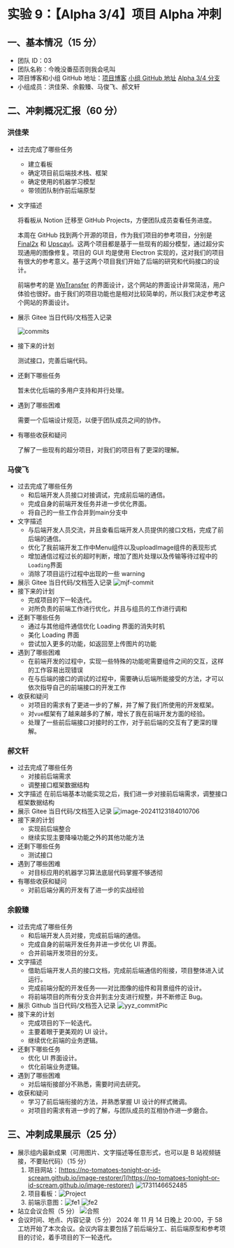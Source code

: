 # 实验 9：【Alpha 3/4】项目 Alpha 冲刺

## 一、基本情况（15 分）

- 团队 ID：03
- 团队名称：今晚没番茄否则我会吼叫
- 项目博客和小组 GitHub 地址：[项目博客](https://no-tomatoes-tonight-or-id-scream.github.io/image-restorer/) [小组 GitHub 地址](https://github.com/no-tomatoes-tonight-or-id-scream/image-restorer) [Alpha 3/4 分支](https://github.com/no-tomatoes-tonight-or-id-scream/image-restorer/tree/alpha-3/4)
- 小组成员：洪佳荣、余毅臻、马俊飞、郝文轩

## 二、冲刺概况汇报（60 分）

### 洪佳荣

- 过去完成了哪些任务
    - 建立看板
    - 确定项目前后端技术栈、框架
    - 确定使用的机器学习模型
    - 带领团队制作前后端原型
- 文字描述

    将看板从 Notion 迁移至 GitHub Projects，方便团队成员查看任务进度。

    本周在 GitHub 找到两个开源的项目，作为我们项目的参考项目，分别是 [Final2x](https://github.com/Tohrusky/Final2x) 和 [Upscayl](https://github.com/upscayl/upscayl)。这两个项目都是基于一些现有的超分模型，通过超分实现通用的图像修复。项目的 GUI 均是使用 Electron 实现的，这对我们的项目有很大的参考意义。基于这两个项目我们开始了后端的研究和代码接口的设计。

    前端参考的是 [WeTransfer](https://wetransfer.com/) 的界面设计，这个网站的界面设计非常简洁，用户体验也很好。由于我们的项目功能也是相对比较简单的，所以我们决定参考这个网站的界面设计。
  
- 展示 Gitee 当日代码/文档签入记录
  
  ![commits](assets/2024-11-17-19-25-19.png)
  
- 接下来的计划

  测试接口，完善后端代码。

- 还剩下哪些任务

  暂未优化后端的多用户支持和并行处理。

- 遇到了哪些困难

  需要一个后端设计规范，以便于团队成员之间的协作。

- 有哪些收获和疑问

  了解了一些现有的超分项目，对我们的项目有了更深的理解。

### 马俊飞

- 过去完成了哪些任务
  - 和后端开发人员接口对接调试，完成前后端的通信。
  - 完成自身的前端开发任务并进一步优化界面。
  - 将自己的一些工作合并到main分支中  
- 文字描述
    - 与后端开发人员交流，并且查看后端开发人员提供的接口文档，完成了前后端的通信。
    - 优化了我前端开发工作中Menu组件以及uploadImage组件的表现形式
    - 增加通信过程过长的超时判断，增加了图片处理以及传输等待过程中的`Loading`界面
    - 消除了项目运行过程中出现的一些 warning
- 展示 Gitee 当日代码/文档签入记录
  ![mjf-commit](assets/2024-11-24-mjf.png)
- 接下来的计划
    - 完成项目的下一轮迭代。
    - 对所负责的前端工作进行优化，并且与组员的工作进行调和
- 还剩下哪些任务
    - 通过与其他组件通信优化 Loading 界面的消失时机
    - 美化 Loading 界面
    - 尝试加入更多的功能，如返回至上传图片的功能
- 遇到了哪些困难
    - 在前端开发的过程中，实现一些特殊的功能呢需要组件之间的交互，这样的工作容易出现错误
    - 在与后端的接口的调试的过程中，需要确认后端所能接受的方法，才可以依次指导自己的前端接口的开发工作
- 收获和疑问
    - 对项目的需求有了更进一步的了解，并了解了我们所使用的开发框架。
    - 对`vue`框架有了越来越多的了解，增长了我在前端开发方面的经验。
    - 处理了一些前后端接口对接时的工作，对于前后端的交互有了更深的理解。

### 郝文轩

- 过去完成了哪些任务
    - 对接前后端需求
    - 调整接口框架数据结构
- 文字描述
  在前后端基本功能实现之后，我们进一步对接前后端需求，调整接口框架数据结构
- 展示 Gitee 当日代码/文档签入记录
  ![image-20241123184010706](https://image-host-mooliht.oss-cn-beijing.aliyuncs.com/img/image-20241123184010706.png)
- 接下来的计划
    - 实现前后端整合
    - 继续实现主要降噪功能之外的其他功能方法
- 还剩下哪些任务
    - 测试接口
- 遇到了哪些困难
    - 对目标应用的机器学习算法底层代码掌握不够透彻
- 有哪些收获和疑问
    - 对前后端分离的开发有了进一步的实战经验

### 余毅臻

- 过去完成了哪些任务
    - 和后端开发人员对接，完成前后端的通信。
    - 完成自身的前端开发任务并进一步优化 UI 界面。
    - 合并前端开发项目的分支。
- 文字描述
    - 借助后端开发人员的接口文档，完成前后端通信的衔接，项目整体进入试运行。
    - 完成前端分配的开发任务——对比图像的组件和背景组件的设计。
    - 将前端项目的所有分支合并到主分支进行规整，并不断修正 Bug。
- 展示 Github 当日代码/文档签入记录
  ![yyz_commitPic](assets/2024-11-23-22-52-00.png)
- 接下来的计划
    - 完成项目的下一轮迭代。
    - 主要着眼于更美观的 UI 设计。
    - 继续优化前端的业务逻辑。
- 还剩下哪些任务
    - 优化 UI 界面设计。
    - 优化前端业务逻辑。
- 遇到了哪些困难
    - 对后端衔接部分不熟悉，需要时间去研究。
- 收获和疑问
    - 学习了前后端衔接的方法，并熟悉掌握 UI 设计的样式微调。
    - 对项目的需求有进一步的了解，与团队成员的互相协作进一步磨合。


## 三、冲刺成果展示（25 分）

- 展示组内最新成果（可用图片、文字描述等任意形式，也可以是 B 站视频链接，不要贴代码）（15 分）
    1. 项目网站：[https://no-tomatoes-tonight-or-id-scream.github.io/image-restorer/](https://no-tomatoes-tonight-or-id-scream.github.io/image-restorer/)
        ![1731146652485](https://github.com/user-attachments/assets/423d1324-81df-4e7c-9493-6dc5cbfab7d3)
    2. 项目看板：![Project](assets/2024-11-17-19-30-51.png)
    3. 前端示意图：![fe1](assets/2024-11-17-19-31-09.png) ![fe2](assets/2024-11-17-19-31-25.png)
- 站立会议合照（5 分）
    ![合照](assets/2024-11-17-19-16-28.png)
- 会议时间、地点、内容记录（5 分）
  2024 年 11 月 14 日晚上 20:00，于 58 工坊开始了本次会议。会议内容主要包括了前后端分工、前后端原型和参考项目的讨论，着手项目的下一轮迭代。
